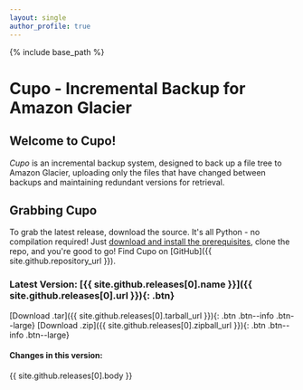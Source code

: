```yaml
---
layout: single
author_profile: true
---
```

{% include base_path %}

# Cupo - Incremental Backup for Amazon Glacier

## Welcome to Cupo!

*Cupo* is an incremental backup system, designed to back up a file tree to Amazon Glacier, uploading only the files that have changed between backups and maintaining redundant versions for retrieval.

## Grabbing Cupo
To grab the latest release, download the source. It's all Python - no compilation required! Just [download and install the prerequisites](https://calmcl1.github.com/cupo-backup/quick-start#installing), clone the repo, and you're good to go!
Find Cupo on <i class="fa fa-fw fa-github"></i>[GitHub]({{ site.github.repository_url }}).

### Latest Version: [{{ site.github.releases[0].name }}]({{ site.github.releases[0].url }}){: .btn}

[Download .tar]({{ site.github.releases[0].tarball_url }}){: .btn .btn--info .btn--large}
[Download .zip]({{ site.github.releases[0].zipball_url }}){: .btn .btn--info .btn--large}

#### Changes in this version:
{{ site.github.releases[0].body }}
